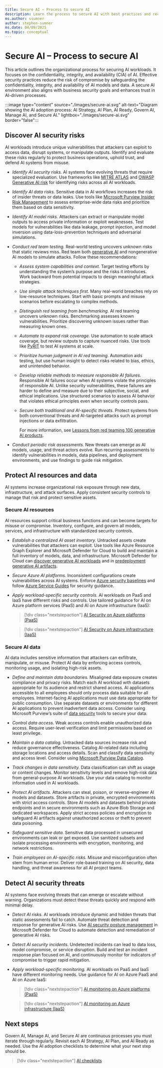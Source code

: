 ```yaml
---
title: Secure AI – Process to secure AI
description: Learn the process to secure AI with best practices and recommendations
ms.author: ssumner
author: stephen-sumner
ms.date: 04/09/2025
ms.topic: conceptual
---
```


# Secure AI – Process to secure AI

This article outlines the organizational process for securing AI workloads. It focuses on the confidentiality, integrity, and availability (CIA) of AI. Effective security practices reduce the risk of compromise by safeguarding the confidentiality, integrity, and availability of AI models and data. A secure AI environment also aligns with business security goals and enhances trust in AI-driven processes.

:::image type="content" source="./images/secure-ai.svg" alt-text="Diagram showing the AI adoption process: AI Strategy, AI Plan, AI Ready, Govern AI, Manage AI, and Secure AI." lightbox="./images/secure-ai.svg" border="false":::

## Discover AI security risks

AI workloads introduce unique vulnerabilities that attackers can exploit to access data, disrupt systems, or manipulate outputs. Identify and evaluate these risks regularly to protect business operations, uphold trust, and defend AI systems from misuse.

- *Identify AI security risks.* AI systems face evolving threats that require specialized evaluation. Use frameworks like [MITRE ATLAS](https://atlas.mitre.org/) and [OWASP Generative AI risk](https://genai.owasp.org/) for identifying risks across all AI workloads.

- *Identify AI data risks.* Sensitive data in AI workflows increases the risk of insider threats or data leaks. Use tools like [Microsoft Purview Insider Risk Management](/purview/insider-risk-management) to assess enterprise-wide data risks and prioritize them based on data sensitivity.

- *Identify AI model risks.* Attackers can extract or manipulate model outputs to access private information or exploit weaknesses. Test models for vulnerabilities like data leakage, prompt injection, and model inversion using data-loss-prevention techniques and adversarial simulations.

- *Conduct red team testing.* Real-world testing uncovers unknown risks that static reviews miss. Red team both [generative AI](/azure/ai-services/openai/concepts/red-teaming) and nongenerative AI models to simulate attacks. Follow these recommendations:

  - *Assess system capabilities and context.* Target testing efforts by understanding the system’s purpose and the risks it introduces. Work backward from potential impacts to design meaningful attack strategies.  
  
  - *Use simple attack techniques first.* Many real-world breaches rely on low-resource techniques. Start with basic prompts and misuse scenarios before escalating to complex methods.
  
  - *Distinguish red teaming from benchmarking.* AI red teaming uncovers unknown risks. Benchmarking assesses known vulnerabilities. Prioritize discovering unknown issues rather than measuring known ones.  
  
  - *Automate to expand risk coverage.* Use automation to scale attack coverage, but review outputs to capture nuanced risks. Use tools like [PyRIT](https://github.com/Azure/PyRIT/tree/main#python-risk-identification-tool-for-generative-ai-pyrit) to test AI systems at scale.
  
  - *Prioritize human judgment in AI red teaming.* Automation aids testing, but use human insight to detect risks related to bias, ethics, and unintended behavior.  
  
  - *Develop reliable methods to measure responsible AI failures.* Responsible AI failures occur when AI systems violate the principles of responsible AI. Unlike security vulnerabilities, these failures are harder to define and measure due to their subjective, social, and ethical implications. Use structured scenarios to assess AI behavior that violates ethical principles even when security controls pass.
  
  - *Secure both traditional and AI-specific threats.* Protect systems from both conventional threats and AI-targeted attacks such as prompt injections or data exfiltration.

    For more information, see [Lessons from red teaming 100 generative AI products](https://aka.ms/AIRTLessonsPaper).

- *Conduct periodic risk assessments.* New threats can emerge as AI models, usage, and threat actors evolve. Run recurring assessments to identify vulnerabilities in models, data pipelines, and deployment environments, and use findings to guide risk mitigation.

## Protect AI resources and data

AI systems increase organizational risk exposure through new data, infrastructure, and attack surfaces. Apply consistent security controls to manage that risk and protect sensitive assets.

### Secure AI resources

AI resources support critical business functions and can become targets for misuse or compromise. Inventory, configure, and govern all models, services, and infrastructure with standardized security controls.

- *Establish a centralized AI asset inventory.* Untracked assets create vulnerabilities that attackers can exploit. Use tools like Azure Resource Graph Explorer and Microsoft Defender for Cloud to build and maintain a full inventory of models, data, and infrastructure. Microsoft Defender for Cloud can [discover generative AI workloads](/azure/defender-for-cloud/identify-ai-workload-model) and in [predeployment generative AI artifacts](/azure/defender-for-cloud/explore-ai-risk).

- *Secure Azure AI platforms.* Inconsistent configurations create vulnerabilities across AI systems. Enforce [Azure security baselines](/security/benchmark/azure/security-baselines-overview) and follow [Azure Service Guides](/azure/well-architected/service-guides/?product=popular) for security guidance.

- *Apply workload-specific security controls.* AI workloads on PaaS and IaaS have different risks and controls. Use tailored guidance for AI on Azure platform services (PaaS) and AI on Azure infrastructure (IaaS):

    > [!div class="nextstepaction"]
    > [AI Security on Azure platforms (PaaS)](./platform/security.md)

    > [!div class="nextstepaction"]
    > [AI Security on Azure infrastructure (IaaS)](./infrastructure/security.md)

### Secure AI data

AI data includes sensitive information that attackers can exfiltrate, manipulate, or misuse. Protect AI data by enforcing access controls, monitoring usage, and isolating high-risk assets.

- *Define and maintain data boundaries.* Misaligned data exposure creates compliance and privacy risks. Match each AI workload with datasets appropriate for its audience and restrict shared access. AI applications accessible to all employees should only process data suitable for all employees. Internet-facing AI applications must use data appropriate for public consumption. Use separate datasets or environments for different AI applications to prevent inadvertent data access. Consider using Microsoft Purview’s suite of [data security](/purview/purview-security) tools to secure your data.

- *Control data access.* Weak access controls enable unauthorized data access. Require user-level verification and limit permissions based on least privilege.

- *Maintain a data catalog.* Untracked data sources increase risk and reduce governance effectiveness. Catalog AI-related data including storage locations and access details. Scan and classify data sensitivity and access level. Consider using [Microsoft Purview Data Catalog](/purview/purview-security).

- *Track changes in data sensitivity.* Data classification can shift as usage or content changes. Monitor sensitivity levels and remove high-risk data from general-purpose AI workloads. Use your data catalog to monitor information used in AI workloads.

- *Protect AI artifacts.* Attackers can steal, poison, or reverse-engineer AI models and datasets. Store artifacts in private, encrypted environments with strict access controls. Store AI models and datasets behind private endpoints and in secure environments such as Azure Blob Storage and dedicated workspaces. Apply strict access policies and encryption to safeguard AI artifacts against unauthorized access or theft to prevent data poisoning.

- *Safeguard sensitive data.* Sensitive data processed in unsecured environments can leak or get exposed. Use sanitized subsets and isolate processing environments with encryption, monitoring, and network restrictions.

- *Train employees on AI-specific risks.* Misuse and misconfiguration often stem from human error. Deliver role-based training on AI security, data handling, and threat awareness for all AI project teams.

## Detect AI security threats

AI systems face evolving threats that can emerge or escalate without warning. Organizations must detect these threats quickly and respond with minimal delay.

- *Detect AI risks.* AI workloads introduce dynamic and hidden threats that static assessments fail to catch. Automate threat detection and response for generative AI risks. Use [AI security posture management](/azure/defender-for-cloud/ai-security-posture) in Microsoft Defender for Cloud to automate detection and remediation of generative AI risks.

- *Detect AI security incidents.* Undetected incidents can lead to data loss, model compromise, or service disruption. Build and test an incident response plan focused on AI, and continuously monitor for indicators of compromise to trigger rapid mitigation.

- *Apply workload-specific monitoring.* AI workloads on PaaS and IaaS have different monitoring needs. Use guidance for AI on Azure PaaS and AI on Azure IaaS:

    > [!div class="nextstepaction"]
    > [AI monitoring on Azure platforms (PaaS)](./platform/management.md)

    > [!div class="nextstepaction"]
    > [AI monitoring on Azure infrastructure (IaaS)](./infrastructure/management.md)

## Next steps

Govern AI, Manage AI, and Secure AI are continuous processes you must iterate through regularly. Revisit each AI Strategy, AI Plan, and AI Ready as needed. Use the AI adoption checklists to determine what your next step should be.

> [!div class="nextstepaction"]
> [AI checklists](index.md#ai-checklists)
